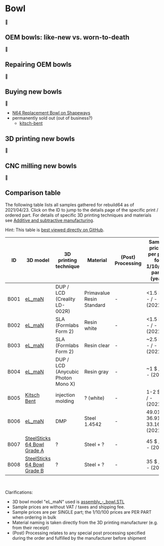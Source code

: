 # Bowl

:construction:

## OEM bowls: like-new vs. worn-to-death

:construction:

## Repairing OEM bowls

:construction:

## Buying new bowls

:construction:

- [N64 Replacement Bowl on Shapeways](https://www.shapeways.com/product/TQBD27USZ/n64-replacement-bowl-fix-loose-n64-stick?optionId=170311882)
- permanently sold out (out of business?)
    - [kitsch-bent](https://store.kitsch-bent.com/)

## 3D printing new bowls

:construction:

## CNC milling new bowls

:construction:

## Comparison table

The following table lists all samples gathered for rebuild64 as of 2021/04/23. Click on the ID to jump to the details page of the specific print / ordered part. For details of specific 3D printing techniques and materials see [Additive and subtractive manufacturing](../crosscutting/manufacturing.md).

Hint: This table is [best viewed directly on GitHub](https://github.com/herzogf/rebuild64/blob/main/bowl/bowl.md#comparison-table).

| ID | 3D model | 3D printing technique | Material | (Post) Processing | Sample pricing per part for 1/10/100 parts (year) | Comments | Internal Note |
| ---| --- | --- | --- | --- | --- | --- | --- |
| B001 | [eL_maN](https://www.thingiverse.com/thing:3053523/files) | DUP / LCD (Creality LD-002R) | Primavalue Resin Standard | - | <1.5 $ / - / - (2021) | <details>printed without supports, totally destroyed the bottom and created significant layering in the bowl rounding</details> | TS_NL-20210330 |
| B002 | [eL_maN](https://www.thingiverse.com/thing:3053523/files) | SLA (Formlabs Form 2) | Resin white | - | <1.5 $ / - / - (2021) | - | TS_PR-20210328 |
| B003 | [eL_maN](https://www.thingiverse.com/thing:3053523/files) | SLA (Formlabs Form 2) | Resin clear | - | ~2.5 $ / - / - (2021) | - | TS_PR-20210330 |
| B004 | [eL_maN](https://www.thingiverse.com/thing:3053523/files) | DUP / LCD (Anycubic Photon Mono X) | Resin gray | - | ~1 $ / - / - (2021) | - | TS_3PH-20210328 |
| B005 | [Kitsch Bent](https://store.kitsch-bent.com/) | injection molding | ? (white) | - | 1-2 $ / - / - (2021) | - | KB-OLD |
| B006 | [eL_maN](https://www.thingiverse.com/thing:3053523/files) | DMP | Steel 1.4542 | - | 49.01 € / 36.91 € / 33.16 € (2021) | <details>rough, rough, rough</details> | JP_3DA_20210331 |
| B007 | [SteelSticks 64 Bowl Grade A](https://steelsticks64.com/?product=n64-steelbowl-a-grade) | ? | Steel + ? | - | 45 $ / - / - (2021) | - | S64-20210125 |
| B008 | [SteelSticks 64 Bowl Grade B](https://steelsticks64.com/?product=n64-steelbowl-b-grade) | ? | Steel + ? | - | 35 $ / - / - (2021) | - | S64-20201121 |


<br/>

Clarifications:
- 3D bowl model "eL_maN" used is [assembly_-_bowl.STL](https://www.thingiverse.com/thing:3053523/files)
- Sample prices are without VAT / taxes and shipping fee.
- Sample prices are per SINGLE part; the 1/10/100 prices are PER PART when ordering in bulk
- Material naming is taken directly from the 3D printing manufacturer (e.g. from their receipt)
- (Post) Processing relates to any special post processing specified during the order and fulfilled by the manufacturer before shipment